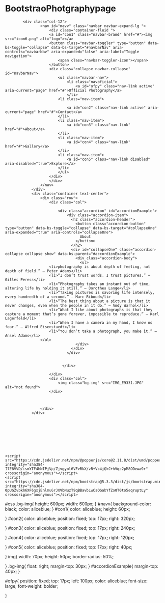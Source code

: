 # BootstraoPhotgraphypage
[](http://127.0.0.1:5500/boostrap.html)

<!DOCTYPE html>
<html lang="en">
<head>
    <link rel="stylesheet" href="index.css">
    <link href="https://cdn.jsdelivr.net/npm/bootstrap@5.3.3/dist/css/bootstrap.min.css" rel="stylesheet" integrity="sha384-QWTKZyjpPEjISv5WaRU9OFeRpok6YctnYmDr5pNlyT2bRjXh0JMhjY6hW+ALEwIH" crossorigin="anonymous">
</head>
<body>
    
            
            <div class="col-12">
                    <nav id="navv" class="navbar navbar-expand-lg ">
                        <div class="container-fluid ">
                        <a id="con1" class="navbar-brand" href="#"><img src="icon6.png" alt="logo"></a>
                        <button class="navbar-toggler" type="button" data-bs-toggle="collapse" data-bs-target="#navbarNav" aria-controls="navbarNav" aria-expanded="false" aria-label="Toggle navigation">
                            <span class="navbar-toggler-icon"></span>
                        </button>
                        <div class="collapse navbar-collapse" id="navbarNav">
                            <ul class="navbar-nav">
                                <li class="navoficial">
                                    <a id="ofpy" class="nav-link active" aria-current="page" href="#">Official Photography</a>
                                </li>
                            <li class="nav-item">
                                
                                <a id="con2" class="nav-link active" aria-current="page" href="#">Contact</a>
                            </li>
                            <li class="nav-item">
                                <a id="con3" class="nav-link" href="#">About</a>
                            </li>
                            <li class="nav-item">
                                <a id="con4" class="nav-link" href="#">Gallery</a>
                            </li>
                            <li class="nav-item">
                                <a id="con5" class="nav-link disabled" aria-disabled="true">Explore</a>
                            </li>
                            </ul>
                        </div>
                        </div>
                    </nav>
                </div>
                <div class="container text-center">
                    <div class="row">
                        <div class="col">

                            <div class="accordion" id="accordionExample">
                                <div class="accordion-item">
                                  <h2 class="accordion-header">
                                    <button class="accordion-button" type="button" data-bs-toggle="collapse" data-bs-target="#collapseOne" aria-expanded="true" aria-controls="collapseOne">
                                      About
                                    </button>
                                  </h2>
                                  <div id="collapseOne" class="accordion-collapse collapse show" data-bs-parent="#accordionExample">
                                    <div class="accordion-body">
                                      <ul>
                        <li>photography is about depth of feeling, not depth of field.” – Peter Adams</li>
                        <li>“I don’t trust words. I trust pictures.” – Gilles Peress</li>
                        <li>“Photography takes an instant out of time, altering life by holding it still.” – Dorothea Lange</li>
                        <li>“Taking pictures is savoring life intensely, every hundredth of a second.” – Marc Riboud</li>
                        <li>“The best thing about a picture is that it never changes, even when the people in it do.” – Andy Warhol</li>
                        <li>“What I like about photographs is that they capture a moment that’s gone forever, impossible to reproduce.” – Karl Lagerfeld</li>
                        <li>“When I have a camera in my hand, I know no fear.” – Alfred Eisenstaedt</li>
                        <li>“You don’t take a photograph, you make it.” – Ansel Adams</li>
                    </ul>
                                    </div>
                                  </div>
                                </div>
                             
                                
                              </div>

                        </div>
                        <div class="col">
                            <img class="bg-img" src="IMG_E9331.JPG" alt="not found">
                        </div>
                
                        

                    </div>
                </div>
            








    <script src="https://cdn.jsdelivr.net/npm/@popperjs/core@2.11.8/dist/umd/popper.min.js" integrity="sha384-I7E8VVD/ismYTF4hNIPjVp/Zjvgyol6VFvRkX/vR+Vc4jQkC+hVqc2pM8ODewa9r" crossorigin="anonymous"></script>
    <script src="https://cdn.jsdelivr.net/npm/bootstrap@5.3.3/dist/js/bootstrap.min.js" integrity="sha384-0pUGZvbkm6XF6gxjEnlmuGrJXVbNuzT9qBBavbLwCsOGabYfZo0T0to5eqruptLy" crossorigin="anonymous"></script>

</body>
</html>

#css
.bg-img{
    height: 600px;
    width: 600px;
}
#navv{
    background-color: black;
    color: aliceblue;
}
#con1{
    color: aliceblue;
    height: 60px;

}
#con2{
    color: aliceblue;
    position: fixed;
    top: 17px;
    right: 320px;
    
}
#con3{
    color: aliceblue;
    position: fixed;
    top: 17px;
    right: 240px;
    
}
#con4{
    color: aliceblue;
    position: fixed;
    top: 17px;
    right: 120px;
    
}
#con5{
    color: aliceblue;
    position: fixed;
    top: 17px;
    right: 40px;
    
}
img{
    width: 70px;
    height: 50px;
    border-radius: 50%;

    
}
.bg-img{
    float: right;
    margin-top: 30px;
}
#accordionExample{
    margin-top: 40px;
}

#ofpy{
    position: fixed;
    top: 17px;
    left: 100px;
    color: aliceblue;
    font-size: large;
    font-weight: bolder;

    
}
